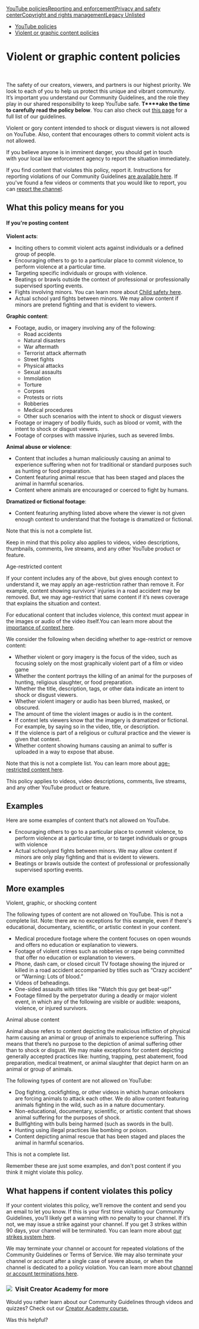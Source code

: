 [YouTube policies](/youtube/topic/2803176?hl=en&ref_topic=6151248,3230811,3256124,)[Reporting and enforcement](/youtube/topic/2803138?hl=en&ref_topic=6151248,3230811,3256124,)[Privacy and safety center](/youtube/topic/2803240?hl=en&ref_topic=6151248,3230811,3256124,)[Copyright and rights management](/youtube/topic/2676339?hl=en&ref_topic=6151248,3230811,3256124,)[Legacy Unlisted](/youtube/topic/9230768?hl=en&ref_topic=6151248,3230811,3256124,)
    

*   [YouTube policies](/youtube/topic/2803176?hl=en&ref_topic=6151248)
*   [Violent or graphic content policies](/youtube/answer/2802008)

Violent or graphic content policies
===================================

  
 

The safety of our creators, viewers, and partners is our highest priority. We look to each of you to help us protect this unique and vibrant community. It’s important you understand our Community Guidelines, and the role they play in our shared responsibility to keep YouTube safe. **T****ake the time to carefully read the policy below**. You can also check out [this page](/youtube/answer/9288567) for a full list of our guidelines.

Violent or gory content intended to shock or disgust viewers is not allowed on YouTube. Also, content that encourages others to commit violent acts is not allowed.

If you believe anyone is in imminent danger, you should get in touch with your local law enforcement agency to report the situation immediately.

If you find content that violates this policy, report it. Instructions for reporting violations of our Community Guidelines [are available here](https://support.google.com/youtube/answer/2802027). If you've found a few videos or comments that you would like to report, you can [report the channel](https://support.google.com/youtube/answer/2802027#report_channel).

What this policy means for you
------------------------------

#### If you're posting content

**Violent acts**:

*   Inciting others to commit violent acts against individuals or a defined group of people.
*   Encouraging others to go to a particular place to commit violence, to perform violence at a particular time.
*   Targeting specific individuals or groups with violence.
*   Beatings or brawls outside the context of professional or professionally supervised sporting events.
*   Fights involving minors. You can learn more about [Child safety here](/youtube/answer/2801999).
*   Actual school yard fights between minors. We may allow content if minors are pretend fighting and that is evident to viewers.

**Graphic content**: 

*   Footage, audio, or imagery involving any of the following: 
    *   Road accidents
    *   Natural disasters
    *   War aftermath
    *   Terrorist attack aftermath
    *   Street fights
    *   Physical attacks
    *   Sexual assaults
    *   Immolation
    *   Torture
    *   Corpses
    *   Protests or riots
    *   Robberies
    *   Medical procedures 
    *   Other such scenarios with the intent to shock or disgust viewers
*   Footage or imagery of bodily fluids, such as blood or vomit, with the intent to shock or disgust viewers.
*   Footage of corpses with massive injuries, such as severed limbs.

**Animal abuse or violence**: 

*   Content that includes a human maliciously causing an animal to experience suffering when not for traditional or standard purposes such as hunting or food preparation.
*   Content featuring animal rescue that has been staged and places the animal in harmful scenarios.
*   Content where animals are encouraged or coerced to fight by humans.

**Dramatized or fictional footage**:  

*   Content featuring anything listed above where the viewer is not given enough context to understand that the footage is dramatized or fictional.

Note that this is not a complete list. 

Keep in mind that this policy also applies to videos, video descriptions, thumbnails, comments, live streams, and any other YouTube product or feature.

Age-restricted content

If your content includes any of the above, but gives enough context to understand it, we may apply an age-restriction rather than remove it. For example, content showing survivors’ injuries in a road accident may be removed. But, we may age-restrict that same content if it’s news coverage that explains the situation and context.   
  
For educational content that includes violence, this context must appear in the images or audio of the video itself.You can learn more about the [importance of context here](https://support.google.com/youtube/answer/6345162).

We consider the following when deciding whether to age-restrict or remove content:

*   Whether violent or gory imagery is the focus of the video, such as focusing solely on the most graphically violent part of a film or video game
*   Whether the content portrays the killing of an animal for the purposes of hunting, religious slaughter, or food preparation.
*   Whether the title, description, tags, or other data indicate an intent to shock or disgust viewers.
*   Whether violent imagery or audio has been blurred, masked, or obscured.
*   The amount of time the violent images or audio is in the content.
*   If context lets viewers know that the imagery is dramatized or fictional. For example, by saying so in the video, title, or description.
*   If the violence is part of a religious or cultural practice and the viewer is given that context.
*   Whether content showing humans causing an animal to suffer is uploaded in a way to expose that abuse.

Note that this is not a complete list. You can learn more about [age-restricted content here](/youtube/answer/2802167?hl=en). 

This policy applies to videos, video descriptions, comments, live streams, and any other YouTube product or feature.

Examples
--------

Here are some examples of content that’s not allowed on YouTube.

*   Encouraging others to go to a particular place to commit violence, to perform violence at a particular time, or to target individuals or groups with violence
*   Actual schoolyard fights between minors. We may allow content if minors are only play fighting and that is evident to viewers.
*   Beatings or brawls outside the context of professional or professionally supervised sporting events.

More examples 
--------------

Violent, graphic, or shocking content 

The following types of content are not allowed on YouTube. This is not a complete list. Note: there are no exceptions for this example, even if there's educational, documentary, scientific, or artistic context in your content.

*   Medical procedure footage where the content focuses on open wounds and offers no education or explanation to viewers.
*   Footage of violent crimes such as robberies or rape being committed that offer no education or explanation to viewers.
*   Phone, dash cam, or closed circuit TV footage showing the injured or killed in a road accident accompanied by titles such as “Crazy accident” or “Warning: Lots of blood.”
*   Videos of beheadings. 
*   One-sided assaults with titles like "Watch this guy get beat-up!"
*   Footage filmed by the perpetrator during a deadly or major violent event, in which any of the following are visible or audible: weapons, violence, or injured survivors. 

Animal abuse content

Animal abuse refers to content depicting the malicious infliction of physical harm causing an animal or group of animals to experience suffering. This means that there’s no purpose to the depiction of animal suffering other than to shock or disgust. We may make exceptions for content depicting generally accepted practices like: hunting, trapping, pest abatement, food preparation, medical treatment, or animal slaughter that depict harm on an animal or group of animals. 

The following types of content are not allowed on YouTube: 

*   Dog fighting, cockfighting, or other videos in which human onlookers are forcing animals to attack each other. We do allow content featuring animals fighting in the wild, such as in a nature documentary.  
*   Non-educational, documentary, scientific, or artistic content that shows animal suffering for the purposes of shock.
*   Bullfighting with bulls being harmed (such as swords in the bull).
*   Hunting using illegal practices like bombing or poison.
*   Content depicting animal rescue that has been staged and places the animal in harmful scenarios. 

This is not a complete list.

Remember these are just some examples, and don't post content if you think it might violate this policy. 

What happens if content violates this policy
--------------------------------------------

If your content violates this policy, we’ll remove the content and send you an email to let you know. If this is your first time violating our Community Guidelines, you’ll likely get a warning with no penalty to your channel. If it’s not, we may issue a strike against your channel. If you get 3 strikes within 90 days, your channel will be terminated. You can learn more about [our strikes system here](/youtube/answer/2802032).

We may terminate your channel or account for repeated violations of the Community Guidelines or Terms of Service. We may also terminate your channel or account after a single case of severe abuse, or when the channel is dedicated to a policy violation. You can learn more about [channel or account terminations here](/youtube/answer/2802168).

### ![](//www.gstatic.com/images/icons/material/system/1x/video_library_grey600_24dp.png)  Visit Creator Academy for more

Would you rather learn about our Community Guidelines through videos and quizzes? Check out our [Creator Academy course.](https://creatoracademy.youtube.com/page/lesson/policy-violence)

Was this helpful?